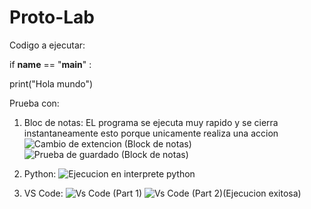 # Proto-Lab

Codigo a ejecutar:

if __name__ == "__main__" :

  print("Hola mundo")
  
Prueba con:
1. Bloc de notas: EL programa se ejecuta muy rapido y se cierra instantaneamente esto porque unicamente realiza una accion
![Cambio de extencion (Block de notas)](https://github.com/user-attachments/assets/f623cc3d-5278-47ca-8191-2279f4fb3d71)
![Prueba de guardado (Block de notas)](https://github.com/user-attachments/assets/17f526fd-5594-4a0b-a043-10d70a443f52)

3. Python:
![Ejecucion en interprete python](https://github.com/user-attachments/assets/ca1cf972-eb6c-4aed-aa18-1a94dd7d5c35)

3. VS Code:
![Vs Code (Part 1)](https://github.com/user-attachments/assets/8ff75255-78cb-4a6a-be79-d438a78df29d)
![Vs Code (Part 2)(Ejecucion exitosa)](https://github.com/user-attachments/assets/d71ddc6d-8cd4-46e4-ad5a-ddd0837461a8)
